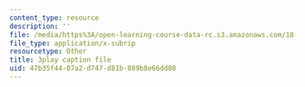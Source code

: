 ```yaml
---
content_type: resource
description: ''
file: /media/https%3A/open-learning-course-data-rc.s3.amazonaws.com/18-065-matrix-methods-in-data-analysis-signal-processing-and-machine-learning-spring-2018/47b35f4407a2d747d81b889b8e66dd08_NcPUI7aPFhA.srt
file_type: application/x-subrip
resourcetype: Other
title: 3play caption file
uid: 47b35f44-07a2-d747-d81b-889b8e66dd08
---
```

